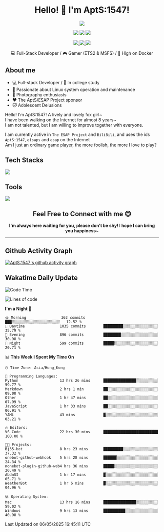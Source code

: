 <div align="center">
  <h1>Hello! 👋 I'm AptS:1547!</h1>
</div>

<div align="center">

  <p>
    <a href="https://github.com/AptS-1547">
      <img src="https://github-readme-stats.vercel.app/api?username=AptS-1547&show_icons=true&theme=transparent" />
    </a>
  </p>

  <p>
    <img src="https://komarev.com/ghpvc/?username=AptS-1547&color=blue&style=flat-square" />
    <img src="https://img.shields.io/github/followers/AptS-1547?style=flat-square" />
    <img src="https://img.shields.io/github/stars/AptS-1547?style=flat-square" />
  </p>

  <p>
  <a href="https://www.esaps.net/">
    <img src="https://img.shields.io/badge/website-4493f8?style=for-the-badge&logo=About.me&logoColor=white" />
  </a>
  <a href="https://wwwesaps.net/feed/">
    <img src="https://img.shields.io/badge/RSS-4493f8?style=for-the-badge&logo=rss&logoColor=white" />
  </a>
  <a href="mailto:apts-1547@esaps.net">
    <img src="https://img.shields.io/badge/Email-4493f8?style=for-the-badge&logo=gmail&logoColor=white" />
  </a>
 </p>

 💻 Full-Stack Developer / 🎮 Gamer (ETS2 & MSFS) / 🐋 High on Docker

</div>

## About me

- 💻 Full-stack Developer / 🏫 In college study
- 📶 Passionate about Linux system operation and maintenance
- 📸 Photography enthusiasts
- ❤ The AptS/ESAP Project sponsor
- 🐱 Adolescent Delusions

Hello! I'm AptS:1547! A lively and lovely fox girl~  
I have been walking on the Internet for almost 8 years~  
I am not talented, but I am willing to improve together with everyone.  

I am currently active in `The ESAP Project` and `BiliBili`, and uses the ids `AptS:1547`, `e1saps` and `esap` on the Internet  
Am I just an ordinary game player, the more foolish, the more I love to play?  

## Tech Stacks
<a href="https://skillicons.dev">
  <img src="https://skillicons.dev/icons?i=py,arduino,php,html,css,javascript,typescript,bash,java,kotlin,vue,go,nodejs,cpp,rust,tailwind" />
</a>
   
## Tools

<a href="https://skillicons.dev">
  <img src="https://skillicons.dev/icons?i=ae,pr,ps,au,blender,visualstudio,vscode,androidstudio,idea,anaconda,gradle,maven,npm,vite,yarn,cloudflare,docker,git,github,githubactions,jenkins,nginx,workers,wordpress,sentry,grafana,prometheus,postgres,mysql,mongodb,redis" />
</a>

<div align="center">
  <h2>Feel Free to Connect with me 😊</h2>
</div>

<div align="center">
  <strong>I'm always here waiting for you, please don't be shy! I hope I can bring you happiness~</strong>
</div>

----------------------

## Github Activity Graph

[![AptS:1547's github activity graph](https://github-readme-activity-graph.vercel.app/graph?username=AptS-1547&theme=react-dark)](https://github.com/AptS-1547)

## Wakatime Daily Update

<!--START_SECTION:waka-->
![Code Time](http://img.shields.io/badge/Code%20Time-474%20hrs%2037%20mins-blue)

![Lines of code](https://img.shields.io/badge/From%20Hello%20World%20I%27ve%20Written-589.4%20thousand%20lines%20of%20code-blue)

**I'm a Night 🦉** 

```text
🌞 Morning                362 commits         ███░░░░░░░░░░░░░░░░░░░░░░   12.52 % 
🌆 Daytime                1035 commits        █████████░░░░░░░░░░░░░░░░   35.79 % 
🌃 Evening                896 commits         ████████░░░░░░░░░░░░░░░░░   30.98 % 
🌙 Night                  599 commits         █████░░░░░░░░░░░░░░░░░░░░   20.71 % 
```


📊 **This Week I Spent My Time On** 

```text
🕑︎ Time Zone: Asia/Hong_Kong

💬 Programming Languages: 
Python                   13 hrs 26 mins      ███████████████░░░░░░░░░░   59.77 % 
Markdown                 2 hrs 1 min         ██░░░░░░░░░░░░░░░░░░░░░░░   09.00 % 
Other                    1 hr 47 mins        ██░░░░░░░░░░░░░░░░░░░░░░░   07.99 % 
JavaScript               1 hr 33 mins        ██░░░░░░░░░░░░░░░░░░░░░░░   06.91 % 
YAML                     43 mins             █░░░░░░░░░░░░░░░░░░░░░░░░   03.21 % 

🔥 Editors: 
VS Code                  22 hrs 30 mins      █████████████████████████   100.00 % 

🐱‍💻 Projects: 
Bj35-bot                 8 hrs 23 mins       █████████░░░░░░░░░░░░░░░░   37.32 % 
onebot-github-webhook    5 hrs 28 mins       ██████░░░░░░░░░░░░░░░░░░░   24.34 % 
nonebot-plugin-github-web4 hrs 36 mins       █████░░░░░░░░░░░░░░░░░░░░   20.49 % 
AbdnSI                   1 hr 17 mins        █░░░░░░░░░░░░░░░░░░░░░░░░   05.71 % 
WeatherBot               1 hr 6 mins         █░░░░░░░░░░░░░░░░░░░░░░░░   04.96 % 

💻 Operating System: 
Mac                      13 hrs 16 mins      ███████████████░░░░░░░░░░   59.02 % 
Windows                  9 hrs 13 mins       ██████████░░░░░░░░░░░░░░░   40.98 % 
```


 Last Updated on 06/05/2025 16:45:11 UTC
<!--END_SECTION:waka-->
